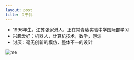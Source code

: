 ```yaml
---
layout: post
title: 关于我
---
```

* 1996年生，江苏张家港人，正在常青藤实验中学国际部学习
* 兴趣爱好：机器人，计算机技术，数学，游泳
* 讨厌：毫无创新的模仿，整体不一的设计

![me](http://pic.yupoo.com/perrydu/CdX6xK18/medium.jpg)
